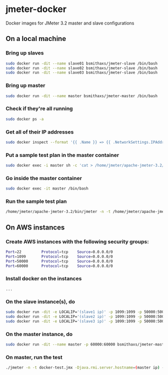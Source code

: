 # jmeter-docker

Docker images for JMeter 3.2 master and slave configurations

## On a local machine

### Bring up slaves

```bash
sudo docker run -dit --name slave01 bsmithaxs/jmeter-slave /bin/bash
sudo docker run -dit --name slave02 bsmithaxs/jmeter-slave /bin/bash
sudo docker run -dit --name slave03 bsmithaxs/jmeter-slave /bin/bash
```

### Bring up master

```bash
sudo docker run -dit --name master bsmithaxs/jmeter-master /bin/bash
```

### Check if they're all running

```bash
sudo docker ps -a
```

### Get all of their IP addresses

```bash
sudo docker inspect --format '{{ .Name }} => {{ .NetworkSettings.IPAddress }}' $(sudo docker ps -a -q)
```

### Put a sample test plan in the master container

```bash
sudo docker exec -i master sh -c 'cat > /home/jmeter/apache-jmeter-3.2/bin/test.jmx' < test.jmx
```

### Go inside the master container

```bash
sudo docker exec -it master /bin/bash
```

### Run the sample test plan

```bash
/home/jmeter/apache-jmeter-3.2/bin/jmeter -n -t /home/jmeter/apache-jmeter-3.2/bin/test.jmx -Djava.rmi.server.hostname=(master ip) -Dclient.rmi.localport=60000 -R(slave01 IP),(slave02 IP),(slave03 IP)
```

## On AWS instances

### Create AWS instances with the following security groups:

```bash
Port=22         Protocol=tcp    Source=0.0.0.0/0
Port=1099       Protocol=tcp    Source=0.0.0.0/0
Port=50000      Protocol=tcp    Source=0.0.0.0/0
Port=60000      Protocol=tcp    Source=0.0.0.0/0
```

### Install docker on the instances

`...`

### On the slave instance(s), do

```bash
sudo docker run -dit -e LOCALIP='(slave1 ip)' -p 1099:1099 -p 50000:50000 bsmithaxs/jmeter-slave /bin/bash
sudo docker run -dit -e LOCALIP='(slave2 ip)' -p 1099:1099 -p 50000:50000 bsmithaxs/jmeter-slave /bin/bash
sudo docker run -dit -e LOCALIP='(slave3 ip)' -p 1099:1099 -p 50000:50000 bsmithaxs/jmeter-slave /bin/bash
```

### On the master instance, do

```bash
sudo docker run -dit --name master -p 60000:60000 bsmithaxs/jmeter-master /bin/bash
```

### On master, run the test

```bash
./jmeter -n -t docker-test.jmx -Djava.rmi.server.hostname=(master ip) -Dclient.rmi.localport=60000 -R(slave1 ip),(slave2 ip),(slave3 ip)
```
